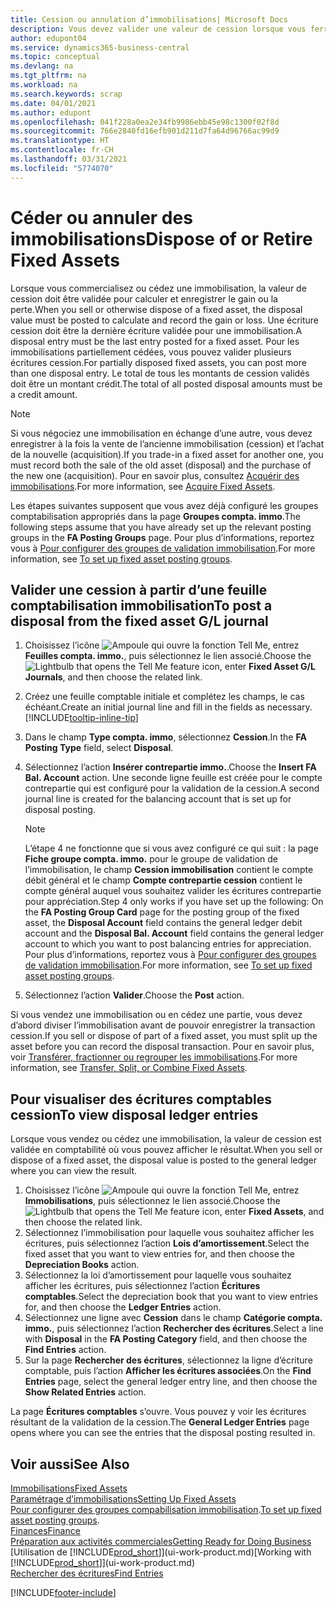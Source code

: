 ```yaml
---
title: Cession ou annulation d’immobilisations| Microsoft Docs
description: Vous devez valider une valeur de cession lorsque vous ferraillez, vendez, ou annulez une immobilisation.
author: edupont04
ms.service: dynamics365-business-central
ms.topic: conceptual
ms.devlang: na
ms.tgt_pltfrm: na
ms.workload: na
ms.search.keywords: scrap
ms.date: 04/01/2021
ms.author: edupont
ms.openlocfilehash: 041f228a0ea2e34fb9986ebb45e98c1300f02f8d
ms.sourcegitcommit: 766e2840fd16efb901d211d7fa64d96766ac99d9
ms.translationtype: HT
ms.contentlocale: fr-CH
ms.lasthandoff: 03/31/2021
ms.locfileid: "5774070"
---
```

# <a name="dispose-of-or-retire-fixed-assets"></a><span data-ttu-id="a08d1-103">Céder ou annuler des immobilisations</span><span class="sxs-lookup"><span data-stu-id="a08d1-103">Dispose of or Retire Fixed Assets</span></span>

<span data-ttu-id="a08d1-104">Lorsque vous commercialisez ou cédez une immobilisation, la valeur de cession doit être validée pour calculer et enregistrer le gain ou la perte.</span><span class="sxs-lookup"><span data-stu-id="a08d1-104">When you sell or otherwise dispose of a fixed asset, the disposal value must be posted to calculate and record the gain or loss.</span></span> <span data-ttu-id="a08d1-105">Une écriture cession doit être la dernière écriture validée pour une immobilisation.</span><span class="sxs-lookup"><span data-stu-id="a08d1-105">A disposal entry must be the last entry posted for a fixed asset.</span></span> <span data-ttu-id="a08d1-106">Pour les immobilisations partiellement cédées, vous pouvez valider plusieurs écritures cession.</span><span class="sxs-lookup"><span data-stu-id="a08d1-106">For partially disposed fixed assets, you can post more than one disposal entry.</span></span> <span data-ttu-id="a08d1-107">Le total de tous les montants de cession validés doit être un montant crédit.</span><span class="sxs-lookup"><span data-stu-id="a08d1-107">The total of all posted disposal amounts must be a credit amount.</span></span>  

> [!NOTE]  
> <span data-ttu-id="a08d1-108">Si vous négociez une immobilisation en échange d’une autre, vous devez enregistrer à la fois la vente de l’ancienne immobilisation (cession) et l’achat de la nouvelle (acquisition).</span><span class="sxs-lookup"><span data-stu-id="a08d1-108">If you trade-in a fixed asset for another one, you must record both the sale of the old asset (disposal) and the purchase of the new one (acquisition).</span></span> <span data-ttu-id="a08d1-109">Pour en savoir plus, consultez [Acquérir des immobilisations](fa-how-acquire.md).</span><span class="sxs-lookup"><span data-stu-id="a08d1-109">For more information, see [Acquire Fixed Assets](fa-how-acquire.md).</span></span>  

<span data-ttu-id="a08d1-110">Les étapes suivantes supposent que vous avez déjà configuré les groupes comptabilisation appropriés dans la page **Groupes compta. immo**.</span><span class="sxs-lookup"><span data-stu-id="a08d1-110">The following steps assume that you have already set up the relevant posting groups in the **FA Posting Groups** page.</span></span> <span data-ttu-id="a08d1-111">Pour plus d’informations, reportez vous à [Pour configurer des groupes de validation immobilisation](fa-how-setup-general.md#to-set-up-fixed-asset-posting-groups).</span><span class="sxs-lookup"><span data-stu-id="a08d1-111">For more information, see [To set up fixed asset posting groups](fa-how-setup-general.md#to-set-up-fixed-asset-posting-groups).</span></span>  

## <a name="to-post-a-disposal-from-the-fixed-asset-gl-journal"></a><span data-ttu-id="a08d1-112">Valider une cession à partir d’une feuille comptabilisation immobilisation</span><span class="sxs-lookup"><span data-stu-id="a08d1-112">To post a disposal from the fixed asset G/L journal</span></span>

1. <span data-ttu-id="a08d1-113">Choisissez l’icône ![Ampoule qui ouvre la fonction Tell Me](media/ui-search/search_small.png "Dites-moi ce que vous voulez faire"), entrez **Feuilles compta. immo.**, puis sélectionnez le lien associé.</span><span class="sxs-lookup"><span data-stu-id="a08d1-113">Choose the ![Lightbulb that opens the Tell Me feature](media/ui-search/search_small.png "Tell me what you want to do") icon, enter **Fixed Asset G/L Journals**, and then choose the related link.</span></span>  
2. <span data-ttu-id="a08d1-114">Créez une feuille comptable initiale et complétez les champs, le cas échéant.</span><span class="sxs-lookup"><span data-stu-id="a08d1-114">Create an initial journal line and fill in the fields as necessary.</span></span> [!INCLUDE[tooltip-inline-tip](includes/tooltip-inline-tip_md.md)]  
3. <span data-ttu-id="a08d1-115">Dans le champ **Type compta. immo**, sélectionnez **Cession**.</span><span class="sxs-lookup"><span data-stu-id="a08d1-115">In the **FA Posting Type** field, select **Disposal**.</span></span>  
4. <span data-ttu-id="a08d1-116">Sélectionnez l’action **Insérer contrepartie immo.**.</span><span class="sxs-lookup"><span data-stu-id="a08d1-116">Choose the **Insert FA Bal. Account** action.</span></span> <span data-ttu-id="a08d1-117">Une seconde ligne feuille est créée pour le compte contrepartie qui est configuré pour la validation de la cession.</span><span class="sxs-lookup"><span data-stu-id="a08d1-117">A second journal line is created for the balancing account that is set up for disposal posting.</span></span>  

    > [!NOTE]  
    >  <span data-ttu-id="a08d1-118">L’étape 4 ne fonctionne que si vous avez configuré ce qui suit : la page **Fiche groupe compta. immo.** pour le groupe de validation de l’immobilisation, le champ **Cession immobilisation** contient le compte débit général et le champ **Compte contrepartie cession** contient le compte général auquel vous souhaitez valider les écritures contrepartie pour appréciation.</span><span class="sxs-lookup"><span data-stu-id="a08d1-118">Step 4 only works if you have set up the following: On the **FA Posting Group Card** page for the posting group of the fixed asset, the **Disposal Account** field contains the general ledger debit account and the **Disposal Bal. Account** field contains the general ledger account to which you want to post balancing entries for appreciation.</span></span> <span data-ttu-id="a08d1-119">Pour plus d’informations, reportez vous à [Pour configurer des groupes de validation immobilisation](fa-how-setup-general.md#to-set-up-fixed-asset-posting-groups).</span><span class="sxs-lookup"><span data-stu-id="a08d1-119">For more information, see [To set up fixed asset posting groups](fa-how-setup-general.md#to-set-up-fixed-asset-posting-groups).</span></span>  
5. <span data-ttu-id="a08d1-120">Sélectionnez l’action **Valider**.</span><span class="sxs-lookup"><span data-stu-id="a08d1-120">Choose the **Post** action.</span></span>  

<span data-ttu-id="a08d1-121">Si vous vendez une immobilisation ou en cédez une partie, vous devez d’abord diviser l’immobilisation avant de pouvoir enregistrer la transaction cession.</span><span class="sxs-lookup"><span data-stu-id="a08d1-121">If you sell or dispose of part of a fixed asset, you must split up the asset before you can record the disposal transaction.</span></span> <span data-ttu-id="a08d1-122">Pour en savoir plus, voir [Transférer, fractionner ou regrouper les immobilisations](fa-how-trans-split-combine.md).</span><span class="sxs-lookup"><span data-stu-id="a08d1-122">For more information, see [Transfer, Split, or Combine Fixed Assets](fa-how-trans-split-combine.md).</span></span>  

## <a name="to-view-disposal-ledger-entries"></a><span data-ttu-id="a08d1-123">Pour visualiser des écritures comptables cession</span><span class="sxs-lookup"><span data-stu-id="a08d1-123">To view disposal ledger entries</span></span>
<span data-ttu-id="a08d1-124">Lorsque vous vendez ou cédez une immobilisation, la valeur de cession est validée en comptabilité où vous pouvez afficher le résultat.</span><span class="sxs-lookup"><span data-stu-id="a08d1-124">When you sell or dispose of a fixed asset, the disposal value is posted to the general ledger where you can view the result.</span></span>  

1. <span data-ttu-id="a08d1-125">Choisissez l’icône ![Ampoule qui ouvre la fonction Tell Me](media/ui-search/search_small.png "Dites-moi ce que vous voulez faire"), entrez **Immobilisations**, puis sélectionnez le lien associé.</span><span class="sxs-lookup"><span data-stu-id="a08d1-125">Choose the ![Lightbulb that opens the Tell Me feature](media/ui-search/search_small.png "Tell me what you want to do") icon, enter **Fixed Assets**, and then choose the related link.</span></span>  
2. <span data-ttu-id="a08d1-126">Sélectionnez l’immobilisation pour laquelle vous souhaitez afficher les écritures, puis sélectionnez l’action **Lois d’amortissement**.</span><span class="sxs-lookup"><span data-stu-id="a08d1-126">Select the fixed asset that you want to view entries for, and then choose the **Depreciation Books** action.</span></span>  
3. <span data-ttu-id="a08d1-127">Sélectionnez la loi d’amortissement pour laquelle vous souhaitez afficher les écritures, puis sélectionnez l’action **Écritures comptables**.</span><span class="sxs-lookup"><span data-stu-id="a08d1-127">Select the depreciation book that you want to view entries for, and then choose the **Ledger Entries** action.</span></span>  
4. <span data-ttu-id="a08d1-128">Sélectionnez une ligne avec **Cession** dans le champ **Catégorie compta. immo.**, puis sélectionnez l’action **Rechercher des écritures**.</span><span class="sxs-lookup"><span data-stu-id="a08d1-128">Select a line with **Disposal** in the **FA Posting Category** field, and then choose the **Find Entries** action.</span></span>  
5. <span data-ttu-id="a08d1-129">Sur la page **Rechercher des écritures**, sélectionnez la ligne d’écriture comptable, puis l’action **Afficher les écritures associées**.</span><span class="sxs-lookup"><span data-stu-id="a08d1-129">On the **Find Entries** page, select the general ledger entry line, and then choose the **Show Related Entries** action.</span></span>  

<span data-ttu-id="a08d1-130">La page **Écritures comptables** s’ouvre. Vous pouvez y voir les écritures résultant de la validation de la cession.</span><span class="sxs-lookup"><span data-stu-id="a08d1-130">The **General Ledger Entries** page opens where you can see the entries that the disposal posting resulted in.</span></span>  

## <a name="see-also"></a><span data-ttu-id="a08d1-131">Voir aussi</span><span class="sxs-lookup"><span data-stu-id="a08d1-131">See Also</span></span>

[<span data-ttu-id="a08d1-132">Immobilisations</span><span class="sxs-lookup"><span data-stu-id="a08d1-132">Fixed Assets</span></span>](fa-manage.md)  
[<span data-ttu-id="a08d1-133">Paramétrage d’immobilisations</span><span class="sxs-lookup"><span data-stu-id="a08d1-133">Setting Up Fixed Assets</span></span>](fa-setup.md)  
<span data-ttu-id="a08d1-134">[Pour configurer des groupes compabilisation immobilisation](fa-how-setup-general.md#to-set-up-fixed-asset-posting-groups).</span><span class="sxs-lookup"><span data-stu-id="a08d1-134">[To set up fixed asset posting groups](fa-how-setup-general.md#to-set-up-fixed-asset-posting-groups).</span></span>  
[<span data-ttu-id="a08d1-135">Finances</span><span class="sxs-lookup"><span data-stu-id="a08d1-135">Finance</span></span>](finance.md)  
[<span data-ttu-id="a08d1-136">Préparation aux activités commerciales</span><span class="sxs-lookup"><span data-stu-id="a08d1-136">Getting Ready for Doing Business</span></span>](ui-get-ready-business.md)  
<span data-ttu-id="a08d1-137">[Utilisation de [!INCLUDE[prod_short](includes/prod_short.md)]](ui-work-product.md)</span><span class="sxs-lookup"><span data-stu-id="a08d1-137">[Working with [!INCLUDE[prod_short](includes/prod_short.md)]](ui-work-product.md)</span></span>  
[<span data-ttu-id="a08d1-138">Rechercher des écritures</span><span class="sxs-lookup"><span data-stu-id="a08d1-138">Find Entries</span></span>](ui-find-entries.md)  


[!INCLUDE[footer-include](includes/footer-banner.md)]